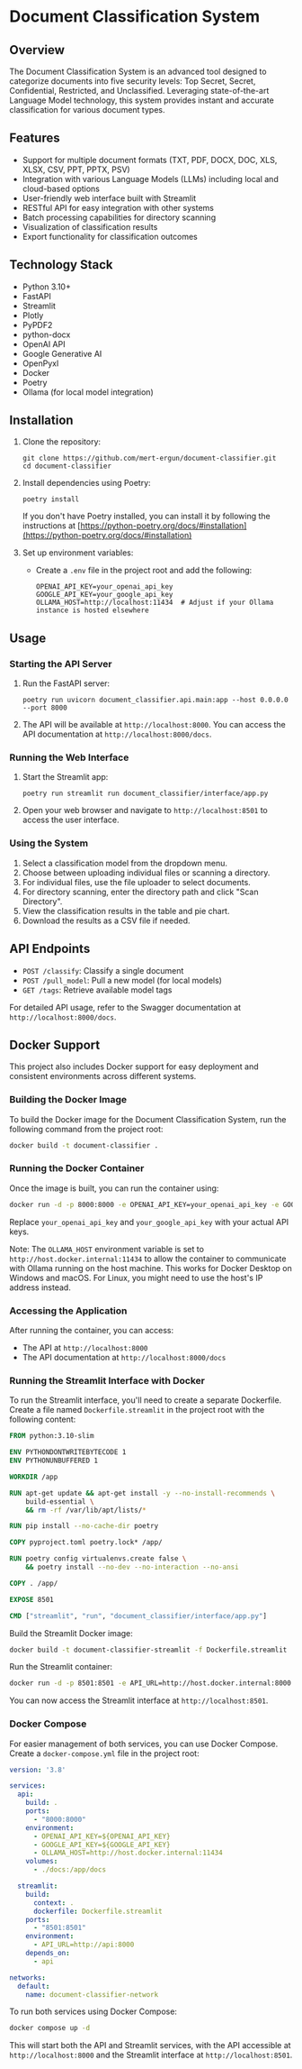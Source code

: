 # Document Classification System

## Overview

The Document Classification System is an advanced tool designed to categorize documents into five security levels: Top Secret, Secret, Confidential, Restricted, and Unclassified. Leveraging state-of-the-art Language Model technology, this system provides instant and accurate classification for various document types.

## Features

- Support for multiple document formats (TXT, PDF, DOCX, DOC, XLS, XLSX, CSV, PPT, PPTX, PSV)
- Integration with various Language Models (LLMs) including local and cloud-based options
- User-friendly web interface built with Streamlit
- RESTful API for easy integration with other systems
- Batch processing capabilities for directory scanning
- Visualization of classification results
- Export functionality for classification outcomes

## Technology Stack

- Python 3.10+
- FastAPI
- Streamlit
- Plotly
- PyPDF2
- python-docx
- OpenAI API
- Google Generative AI
- OpenPyxl
- Docker
- Poetry
- Ollama (for local model integration)

## Installation

1. Clone the repository:
   ```
   git clone https://github.com/mert-ergun/document-classifier.git
   cd document-classifier
   ```

2. Install dependencies using Poetry:
   ```
   poetry install
   ```

   If you don't have Poetry installed, you can install it by following the instructions at [https://python-poetry.org/docs/#installation](https://python-poetry.org/docs/#installation)

3. Set up environment variables:
   - Create a `.env` file in the project root and add the following:
     ```
     OPENAI_API_KEY=your_openai_api_key
     GOOGLE_API_KEY=your_google_api_key
     OLLAMA_HOST=http://localhost:11434  # Adjust if your Ollama instance is hosted elsewhere
     ```

## Usage

### Starting the API Server

1. Run the FastAPI server:
   ```
   poetry run uvicorn document_classifier.api.main:app --host 0.0.0.0 --port 8000
   ```

2. The API will be available at `http://localhost:8000`. You can access the API documentation at `http://localhost:8000/docs`.

### Running the Web Interface

1. Start the Streamlit app:
   ```
   poetry run streamlit run document_classifier/interface/app.py
   ```

2. Open your web browser and navigate to `http://localhost:8501` to access the user interface.

### Using the System

1. Select a classification model from the dropdown menu.
2. Choose between uploading individual files or scanning a directory.
3. For individual files, use the file uploader to select documents.
4. For directory scanning, enter the directory path and click "Scan Directory".
5. View the classification results in the table and pie chart.
6. Download the results as a CSV file if needed.

## API Endpoints

- `POST /classify`: Classify a single document
- `POST /pull_model`: Pull a new model (for local models)
- `GET /tags`: Retrieve available model tags

For detailed API usage, refer to the Swagger documentation at `http://localhost:8000/docs`.


## Docker Support

This project also includes Docker support for easy deployment and consistent environments across different systems.

### Building the Docker Image

To build the Docker image for the Document Classification System, run the following command from the project root:

```bash
docker build -t document-classifier .
```

### Running the Docker Container

Once the image is built, you can run the container using:

```bash
docker run -d -p 8000:8000 -e OPENAI_API_KEY=your_openai_api_key -e GOOGLE_API_KEY=your_google_api_key -e OLLAMA_HOST=http://host.docker.internal:11434 --name doc-classifier document-classifier
```

Replace `your_openai_api_key` and `your_google_api_key` with your actual API keys.

Note: The `OLLAMA_HOST` environment variable is set to `http://host.docker.internal:11434` to allow the container to communicate with Ollama running on the host machine. This works for Docker Desktop on Windows and macOS. For Linux, you might need to use the host's IP address instead.

### Accessing the Application

After running the container, you can access:
- The API at `http://localhost:8000`
- The API documentation at `http://localhost:8000/docs`

### Running the Streamlit Interface with Docker

To run the Streamlit interface, you'll need to create a separate Dockerfile. Create a file named `Dockerfile.streamlit` in the project root with the following content:

```dockerfile
FROM python:3.10-slim

ENV PYTHONDONTWRITEBYTECODE 1
ENV PYTHONUNBUFFERED 1

WORKDIR /app

RUN apt-get update && apt-get install -y --no-install-recommends \
    build-essential \
    && rm -rf /var/lib/apt/lists/*

RUN pip install --no-cache-dir poetry

COPY pyproject.toml poetry.lock* /app/

RUN poetry config virtualenvs.create false \
    && poetry install --no-dev --no-interaction --no-ansi

COPY . /app/

EXPOSE 8501

CMD ["streamlit", "run", "document_classifier/interface/app.py"]
```

Build the Streamlit Docker image:

```bash
docker build -t document-classifier-streamlit -f Dockerfile.streamlit .
```

Run the Streamlit container:

```bash
docker run -d -p 8501:8501 -e API_URL=http://host.docker.internal:8000 --name doc-classifier-streamlit document-classifier-streamlit
```

You can now access the Streamlit interface at `http://localhost:8501`.

### Docker Compose

For easier management of both services, you can use Docker Compose. Create a `docker-compose.yml` file in the project root:

```yaml
version: '3.8'

services:
  api:
    build: .
    ports:
      - "8000:8000"
    environment:
      - OPENAI_API_KEY=${OPENAI_API_KEY}
      - GOOGLE_API_KEY=${GOOGLE_API_KEY}
      - OLLAMA_HOST=http://host.docker.internal:11434
    volumes:
      - ./docs:/app/docs

  streamlit:
    build:
      context: .
      dockerfile: Dockerfile.streamlit
    ports:
      - "8501:8501"
    environment:
      - API_URL=http://api:8000
    depends_on:
      - api

networks:
  default:
    name: document-classifier-network
```

To run both services using Docker Compose:

```bash
docker compose up -d
```

This will start both the API and Streamlit services, with the API accessible at `http://localhost:8000` and the Streamlit interface at `http://localhost:8501`.